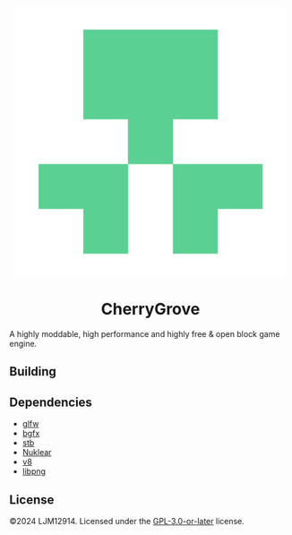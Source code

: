 <p align="center"><img alt="CherryGrove Logo" width="480" src="assets/icons/CherryGrove-trs-2048.png" /></p>

<h1 align="center">CherryGrove</h1>

A highly moddable, high performance and highly free & open block game engine.

## Building



## Dependencies

- [glfw](https://www.glfw.org/)
- [bgfx](https://github.com/bkaradzic/bgfx)
- [stb](https://github.com/nothings/stb)
- [Nuklear](https://github.com/Immediate-Mode-UI/Nuklear)
- [v8](https://v8.dev/)
- [libpng](http://www.libpng.org/pub/png/libpng.html)

## License

©2024 LJM12914. Licensed under the [GPL-3.0-or-later](blob/main/LICENSE) license.
